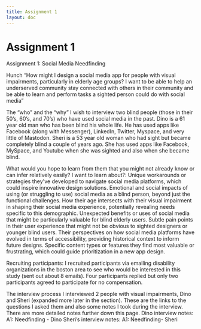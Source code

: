 ```yaml
---
title: Assignment 1
layout: doc
---
```


# Assignment 1

Assignment 1: Social Media Needfinding

Hunch
“How might I design a social media app for people with visual impairments, particularly in elderly age groups? I want to be able to help an underserved community stay connected with others in their community and be able to learn and perform tasks  a sighted person could do with social media”

The “who” and the “why”
I wish to interview two blind people (those in their 50’s, 60’s, and 70’s) who have used social media in the past. Dino is a 61 year old man who has been blind his whole life. He has used apps like Facebook (along with Messenger), LinkedIn, Twitter, Myspace, and very little of Mastodon. Sheri is a 53 year old woman who had sight but became completely blind a couple of years ago. She has used apps like Facebook, MySpace, and Youtube when she was sighted and also when she became blind.

What would you hope to learn from them that you might not already know or can infer relatively easily? I want to learn about?:
Unique workarounds or strategies they've developed to navigate social media platforms, which could inspire innovative design solutions.
Emotional and social impacts of using (or struggling to use) social media as a blind person, beyond just the functional challenges.
How their age intersects with their visual impairment in shaping their social media experience, potentially revealing needs specific to this demographic.
Unexpected benefits or uses of social media that might be particularly valuable for blind elderly users.
Subtle pain points in their user experience that might not be obvious to sighted designers or younger blind users.
Their perspectives on how social media platforms have evolved in terms of accessibility, providing historical context to inform future designs.
Specific content types or features they find most valuable or frustrating, which could guide prioritization in a new app design.

Recruiting participants:
I recruited participants via emailing disability organizations in the boston area to see who would be interested in this study (sent out about 8 emails). Four participants replied but only two participants agreed to participate for no compensation.

The interview process
I interviewed 2 people with visual impairments, Dino and Sheri (expanded more later in the section). These are the links to the questions I asked them and also some notes I took during the interview. There are more detailed notes further down this page. 
Dino interview notes: A1: Needfinding - Dino
Sheri’s interview notes: A1: Needfinding- Sheri
